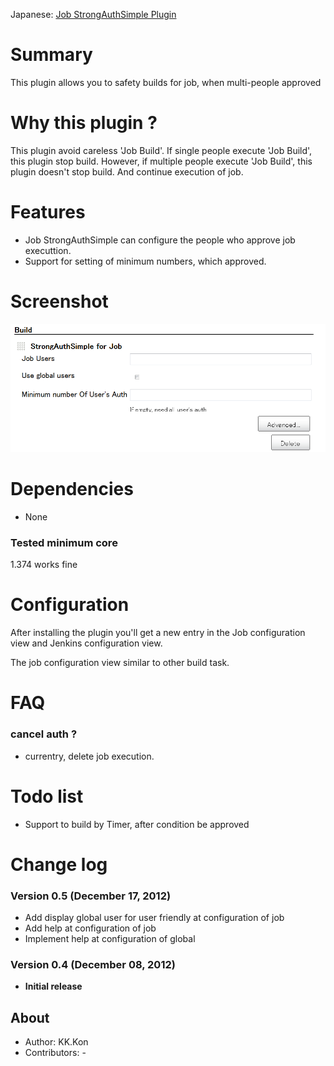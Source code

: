 Japanese: [Job StrongAuthSimple
Plugin](http://localhost:8085/display/JA/Job+StrongAuthSimple+Plugin)

# Summary

This plugin allows you to safety builds for job, when multi-people
approved

# Why this plugin ?

This plugin avoid careless 'Job Build'. If single people execute 'Job
Build', this plugin stop build. However, if multiple people execute 'Job
Build', this plugin doesn't stop build. And continue execution of job.

# Features

-   Job StrongAuthSimple can configure the people who approve job
    executtion.
-   Support for setting of minimum numbers, which approved.

# Screenshot

![](docs/images/JobStrongAuthSimplePlugin_en.png)

# Dependencies

-   None

### Tested minimum core

1.374 works fine

# Configuration

After installing the plugin you'll get a new entry in the Job
configuration view and Jenkins configuration view.

The job configuration view similar to other build task.

# FAQ

### cancel auth ?

-   currentry, delete job execution.

# Todo list

-   Support to build by Timer, after condition be approved

# Change log

### Version 0.5 (December 17, 2012)

-   Add display global user for user friendly at configuration of job
-   Add help at configuration of job
-   Implement help at configuration of global

### Version 0.4 (December 08, 2012)

-   **Initial release**

## About

-   Author: KK.Kon
-   Contributors: -

